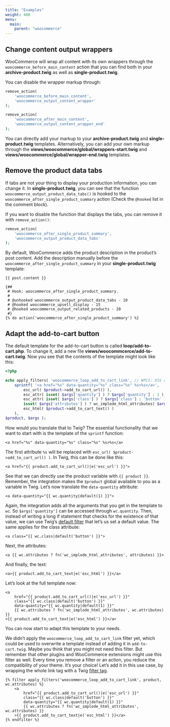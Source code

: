 ```yaml
---
title: "Examples"
weight: 400
menu:
  main:
    parent: "woocommerce"
---
```


## Change content output wrappers

WooCommerce will wrap all content with its own wrappers through the `woocommerce_before_main_content` action that you can find both in your **archive-product.twig** as well as **single-product.twig**.

You can disable the wrapper markup through:

```php
remove_action(
    'woocommerce_before_main_content',
    'woocommerce_output_content_wrapper'
);

remove_action(
    'woocommerce_after_main_content',
    'woocommerce_output_content_wrapper_end'
);
```

You can directly add your markup to your **archive-product.twig** and **single-product.twig** templates. Alternatively, you can add your own markup through the **views/woocommerce/global/wrappers-start.twig** and **views/woocommerce/global/wrapper-end.twig** templates.

## Remove the product data tabs

If tabs are not your thing to display your production information, you can change it. In **single-product.twig**, you can see that the function `woocommerce_output_product_data_tabs()` is hooked to the `woocommerce_after_single_product_summary` action (Check the `@hooked` list in the comment block).

If you want to disable the function that displays the tabs, you can remove it with `remove_action()`:

```php
remove_action(
    'woocommerce_after_single_product_summary', 
    'woocommerce_output_product_data_tabs'
);
```

By default, WooCommerce adds the product description in the product’s post content. Add the description manually before the `woocommerce_after_single_product_summary` in your **single-product.twig** template:

```twig
{{ post.content }}

{##
 # Hook: woocommerce_after_single_product_summary.
 #
 # @unhooked woocommerce_output_product_data_tabs - 10
 # @hooked woocommerce_upsell_display - 15
 # @hooked woocommerce_output_related_products - 20
 #}
{% do action('woocommerce_after_single_product_summary') %}
```

## Adapt the add-to-cart button

The default template for the add-to-cart button is called **loop/add-to-cart.php**. To change it, add a new file **views/woocommcerce/add-to-cart.twig**. Now you see that the contents of the template might look like this:

```php
<?php

echo apply_filters( 'woocommerce_loop_add_to_cart_link', // WPCS: XSS ok.
    sprintf( '<a href="%s" data-quantity="%s" class="%s" %s>%s</a>',
        esc_url( $product->add_to_cart_url() ),
        esc_attr( isset( $args['quantity'] ) ? $args['quantity'] : 1 ),
        esc_attr( isset( $args['class'] ) ? $args['class'] : 'button' ),
        isset( $args['attributes'] ) ? wc_implode_html_attributes( $args['attributes'] ) : '',
        esc_html( $product->add_to_cart_text() )
    ),
$product, $args );
```

How would you translate that to Twig? The essential functionality that we want to start with is the template of the `sprintf` function:

```twig
<a href="%s" data-quantity="%s" class="%s" %s>%s</a>
```

The first attribute `%s` will be replaced with `esc_url( $product->add_to_cart_url() )`. In Twig, this can be done like this:

```twig
<a href="{{ product.add_to_cart_url()|e('esc_url') }}">
```

See that we can directly use the product variable with `{{ product }}`. Remember, the integration makes the `$product` global available to you as a variable in Twig. Let’s now translate the `data-quantity` attribute:

```twig
<a data-quantity="{{ wc.quantity|default(1) }}">
```

Again, the integration adds all the arguments that you get in the template to `wc`. So `$args['quantity']` can be accessed through `wc.quantity`. Then, instead of writing a long if statement that checks for the existence of that value, we can use Twig’s [default filter](https://twig.symfony.com/doc/2.x/filters/default.html) that let’s us set a default value. The same applies for the class attribute:

```twig
<a class="{{ wc.class|default('button') }}">
```

Next, the attributes:

```twig
<a {{ wc.attributes ? fn('wc_implode_html_attributes', attributes) }}>
```

And finally, the text:

```twig
<a>{{ product.add_to_cart_text|e('esc_html') }}</a> 
```

Let’s look at the full template now:

```twig
<a
    href="{{ product.add_to_cart_url()|e('esc_url') }}"
    class="{{ wc.class|default('button') }}"
    data-quantity="{{ wc.quantity|default(1) }}"
    {{ wc.attributes ? fn('wc_implode_html_attributes', wc.attributes) }}
>{{ product.add_to_cart_text|e('esc_html') }}</a> 
```

You can now start to adapt this template to your needs.

We didn’t apply the `woocommerce_loop_add_to_cart_link` filter yet, which could be used to overwrite a template instead of adding it in `add-to-cart.twig`. Maybe you think that you might not need this filter. But remember that other plugins and WooCommerce extensions might use this filter as well. Every time you remove a filter or an action, you reduce the compatibility of your theme. It’s your choice! Let’s add it in this use case, by wrapping the whole link tag with a Twig [filter tag](https://twig.symfony.com/doc/2.x/tags/filter.html).

```twig
{% filter apply_filters('woocommerce_loop_add_to_cart_link', product, wc.attributes) %}
    <a
        href="{{ product.add_to_cart_url()|e('esc_url') }}"
        class="{{ wc.class|default('button') }}"
        data-quantity="{{ wc.quantity|default(1) }}"
        {{ wc.attributes ? fn('wc_implode_html_attributes', wc.attributes) }}
    >{{ product.add_to_cart_text|e('esc_html') }}</a>
{% endfilter %}
```

